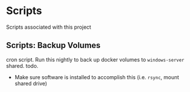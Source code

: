 # Scripts

Scripts associated with this project


## Scripts: Backup Volumes

cron script. Run this nightly to back up docker volumes to `windows-server` shared.
todo.

- Make sure software is installed to accomplish this (i.e. `rsync`, mount shared drive)
